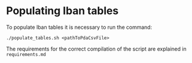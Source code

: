 # Populating Iban tables

To populate Iban tables it is necessary to run the command:

`./populate_tables.sh <pathToPdaCsvFile>`

The requirements for the correct compilation of the script are explained in `requirements.md` 

